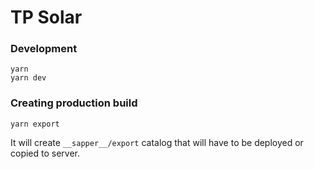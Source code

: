 # TP Solar

### Development

```
yarn
yarn dev
```

### Creating production build

```
yarn export
```

It will create `__sapper__/export` catalog that will have to be deployed or copied to server.
